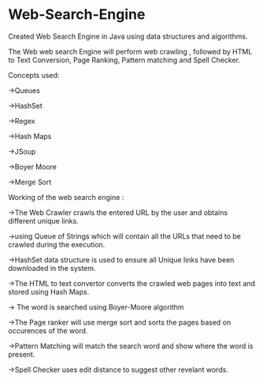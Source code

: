 # Web-Search-Engine
Created Web Search Engine in Java using data structures and algorithms.

The Web web search Engine will perform web crawling , followed by HTML to Text Conversion, Page Ranking, Pattern matching and Spell Checker.

Concepts used:

->Queues

->HashSet

->Regex

->Hash Maps

->JSoup

->Boyer Moore

->Merge Sort

Working of the web search engine :

->The Web Crawler crawls the entered URL by the user and obtains different unique links.

->using Queue of Strings which will contain all the URLs that need to be crawled during the execution.

->HashSet data structure is used to ensure all Unique links have been downloaded in the system.

->The HTML to text convertor converts the crawled web pages into text and stored using Hash Maps.

-> The word is searched using Boyer-Moore algorithm

->The Page ranker will use merge sort and sorts the pages based on occurences of the word.

->Pattern Matching will match the search word and show where the word is present.

->Spell Checker uses edit distance to suggest other revelant words.
